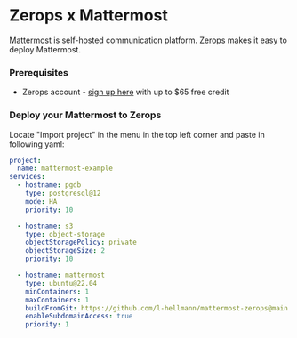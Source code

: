 # Zerops x Mattermost
[Mattermost](https://mattermost.com/) is self-hosted communication platform. [Zerops](https://zerops.io) makes it easy to deploy Mattermost.

### Prerequisites
- Zerops account - [sign up here](https://app.zerops.io/registration) with up to $65 free credit

### Deploy your Mattermost to Zerops
Locate "Import project" in the menu in the top left corner and paste in following yaml:

```yaml
project:
  name: mattermost-example
services:
  - hostname: pgdb
    type: postgresql@12
    mode: HA
    priority: 10

  - hostname: s3
    type: object-storage
    objectStoragePolicy: private
    objectStorageSize: 2
    priority: 10

  - hostname: mattermost
    type: ubuntu@22.04
    minContainers: 1
    maxContainers: 1
    buildFromGit: https://github.com/l-hellmann/mattermost-zerops@main
    enableSubdomainAccess: true
    priority: 1
```